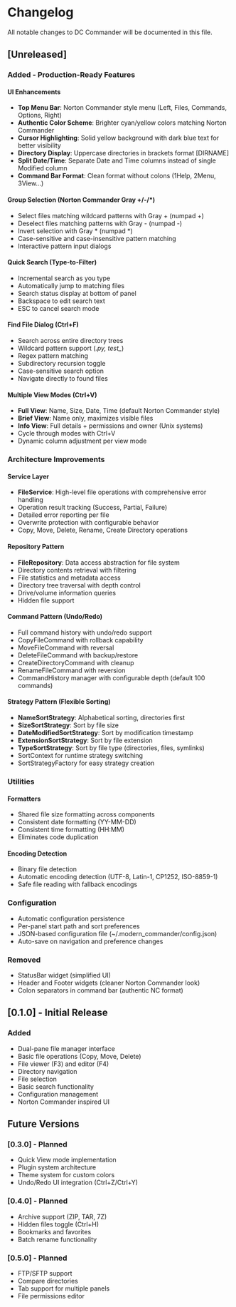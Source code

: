 # Changelog

All notable changes to DC Commander will be documented in this file.

## [Unreleased]

### Added - Production-Ready Features

#### UI Enhancements
- **Top Menu Bar**: Norton Commander style menu (Left, Files, Commands, Options, Right)
- **Authentic Color Scheme**: Brighter cyan/yellow colors matching Norton Commander
- **Cursor Highlighting**: Solid yellow background with dark blue text for better visibility
- **Directory Display**: Uppercase directories in brackets format [DIRNAME]
- **Split Date/Time**: Separate Date and Time columns instead of single Modified column
- **Command Bar Format**: Clean format without colons (1Help, 2Menu, 3View...)

#### Group Selection (Norton Commander Gray +/-/*)
- Select files matching wildcard patterns with Gray + (numpad +)
- Deselect files matching patterns with Gray - (numpad -)
- Invert selection with Gray * (numpad *)
- Case-sensitive and case-insensitive pattern matching
- Interactive pattern input dialogs

#### Quick Search (Type-to-Filter)
- Incremental search as you type
- Automatically jump to matching files
- Search status display at bottom of panel
- Backspace to edit search text
- ESC to cancel search mode

#### Find File Dialog (Ctrl+F)
- Search across entire directory trees
- Wildcard pattern support (*.py, test_*)
- Regex pattern matching
- Subdirectory recursion toggle
- Case-sensitive search option
- Navigate directly to found files

#### Multiple View Modes (Ctrl+V)
- **Full View**: Name, Size, Date, Time (default Norton Commander style)
- **Brief View**: Name only, maximizes visible files
- **Info View**: Full details + permissions and owner (Unix systems)
- Cycle through modes with Ctrl+V
- Dynamic column adjustment per view mode

### Architecture Improvements

#### Service Layer
- **FileService**: High-level file operations with comprehensive error handling
- Operation result tracking (Success, Partial, Failure)
- Detailed error reporting per file
- Overwrite protection with configurable behavior
- Copy, Move, Delete, Rename, Create Directory operations

#### Repository Pattern
- **FileRepository**: Data access abstraction for file system
- Directory contents retrieval with filtering
- File statistics and metadata access
- Directory tree traversal with depth control
- Drive/volume information queries
- Hidden file support

#### Command Pattern (Undo/Redo)
- Full command history with undo/redo support
- CopyFileCommand with rollback capability
- MoveFileCommand with reversal
- DeleteFileCommand with backup/restore
- CreateDirectoryCommand with cleanup
- RenameFileCommand with reversion
- CommandHistory manager with configurable depth (default 100 commands)

#### Strategy Pattern (Flexible Sorting)
- **NameSortStrategy**: Alphabetical sorting, directories first
- **SizeSortStrategy**: Sort by file size
- **DateModifiedSortStrategy**: Sort by modification timestamp
- **ExtensionSortStrategy**: Sort by file extension
- **TypeSortStrategy**: Sort by file type (directories, files, symlinks)
- SortContext for runtime strategy switching
- SortStrategyFactory for easy strategy creation

### Utilities

#### Formatters
- Shared file size formatting across components
- Consistent date formatting (YY-MM-DD)
- Consistent time formatting (HH:MM)
- Eliminates code duplication

#### Encoding Detection
- Binary file detection
- Automatic encoding detection (UTF-8, Latin-1, CP1252, ISO-8859-1)
- Safe file reading with fallback encodings

### Configuration
- Automatic configuration persistence
- Per-panel start path and sort preferences
- JSON-based configuration file (~/.modern_commander/config.json)
- Auto-save on navigation and preference changes

### Removed
- StatusBar widget (simplified UI)
- Header and Footer widgets (cleaner Norton Commander look)
- Colon separators in command bar (authentic NC format)

## [0.1.0] - Initial Release

### Added
- Dual-pane file manager interface
- Basic file operations (Copy, Move, Delete)
- File viewer (F3) and editor (F4)
- Directory navigation
- File selection
- Basic search functionality
- Configuration management
- Norton Commander inspired UI

## Future Versions

### [0.3.0] - Planned
- Quick View mode implementation
- Plugin system architecture
- Theme system for custom colors
- Undo/Redo UI integration (Ctrl+Z/Ctrl+Y)

### [0.4.0] - Planned
- Archive support (ZIP, TAR, 7Z)
- Hidden files toggle (Ctrl+H)
- Bookmarks and favorites
- Batch rename functionality

### [0.5.0] - Planned
- FTP/SFTP support
- Compare directories
- Tab support for multiple panels
- File permissions editor
